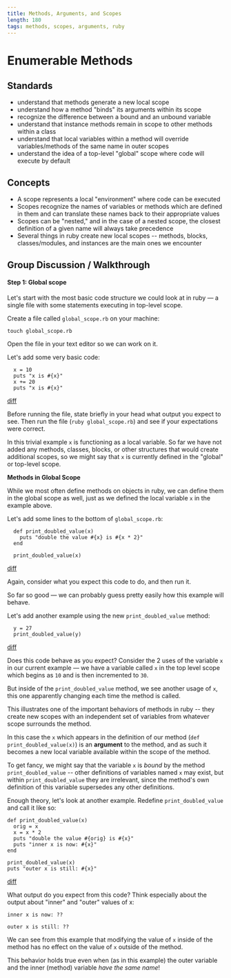 ```yaml
---
title: Methods, Arguments, and Scopes
length: 180
tags: methods, scopes, arguments, ruby
---
```


# Enumerable Methods

## Standards
  * understand that methods generate a new local scope
  * understand how a method "binds" its arguments within its scope
  * recognize the difference between a bound and an unbound variable
  * understand that instance methods remain in scope to other methods
    within a class
  * understand that local variables within a method will override
    variables/methods of the same name in outer scopes
  * understand the idea of a top-level "global" scope where code will
    execute by default

## Concepts
  * A scope represents a local "environment" where code can be executed
  * Scopes recognize the names of variables or methods which are defined
    in them and can translate these names back to their appropriate
    values
  * Scopes can be "nested," and in the case of a nested scope, the
    closest definition of a given name will always take precedence
  * Several things in ruby create new local scopes -- methods, blocks,
    classes/modules, and instances are the main ones we encounter


## Group Discussion / Walkthrough

#### Step 1: Global scope

Let's start with the most basic code structure we could look at in ruby
— a single file with some statements executing in top-level scope.

Create a file called `global_scope.rb` on your machine:

```
touch global_scope.rb
```

Open the file in your text editor so we can work on it.

Let's add some very basic code:

```
  x = 10
  puts "x is #{x}"
  x += 20
  puts "x is #{x}"
```

[diff](https://github.com/worace/scope-examples/commit/99bd90b6421369aebe941e318f8fc2eaaaa3def5)

Before running the file, state briefly in your head what output you
expect to see. Then run the file (`ruby global_scope.rb`) and see if
your expectations were correct.

In this trivial example `x` is functioning as a local variable. So far
we have not added any methods, classes, blocks, or other structures that
would create additional scopes, so we might say that `x` is currently
defined in the "global" or top-level scope.

__Methods in Global Scope__

While we most often define methods on objects in ruby, we can define
them in the global scope as well, just as we defined the local variable
`x` in the example above.

Let's add some lines to the bottom of `global_scope.rb`:

```
  def print_doubled_value(x)
    puts "double the value #{x} is #{x * 2}"
  end

  print_doubled_value(x)
```

[diff](https://github.com/worace/scope-examples/commit/f56f9de91d717e0ba0b3d3033060fc85c589b7ac)

Again, consider what you expect this code to do, and then run it.

So far so good — we can probably guess pretty easily how this example will
behave.

Let's add another example using the new `print_doubled_value` method:

```
  y = 27
  print_doubled_value(y)
```

[diff](https://github.com/worace/scope-examples/commit/e32ef8a58454a1dcde2ee8fe81f07a0096c5fef1)

Does this code behave as you expect? Consider the 2 uses of the variable
`x` in our current example — we have a variable called `x` in the top
level scope which begins as `10` and is then incremented to `30`.

But inside of the `print_doubled_value` method, we see another usage of `x`,
this one apparently changing each time the method is called.

This illustrates one of the important behaviors of methods in ruby --
they create new scopes with an independent set of variables from
whatever scope surrounds the method.

In this case the `x` which appears in the definition of our method
(`def print_doubled_value(x)`) is an __argument__ to the method,
and as such it becomes a new local variable available within the
scope of the method.

To get fancy, we might say that the variable `x` is _bound_ by the
method `print_doubled_value` -- other definitions of variables named `x`
may exist, but within `print_doubled_value` they are irrelevant, since
the method's own definition of this variable supersedes any other
definitions.

Enough theory, let's look at another example. Redefine
`print_doubled_value` and call it like so:

```
def print_doubled_value(x)
  orig = x
  x = x * 2
  puts "double the value #{orig} is #{x}"
  puts "inner x is now: #{x}"
end

print_doubled_value(x)
puts "outer x is still: #{x}"
```

[diff](https://github.com/worace/scope-examples/commit/7fb472bd5257e3fc2e360201eeab1145069a96a9)

What output do you expect from this code? Think especially about the
output about "inner" and "outer" values of x:

`inner x is now: ??`

`outer x is still: ??`

We can see from this example that modifying the value of `x` inside of
the method has no effect on the value of `x` outside of the method.

This behavior holds true even when (as in this example) the outer
variable and the inner (method) variable _have the same name_!




